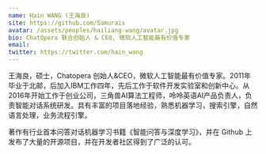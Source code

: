 ```yaml
---
name: Hain WANG (王海良)
site: https://github.com/Samurais
avatar: /assets/peoples/hailiang-wang/avatar.jpg
bio: ChatOpera 联合创始人 & CEO, 微软人工智能最有价值专家
email: 
twitter: https://twitter.com/hain_wang
---
```


王海良，硕士，Chatopera 创始人&CEO，微软人工智能最有价值专家。2011年毕业于北邮，后加入IBM工作四年，先后工作于软件开发实验室和创新中心。从2016年开始工作于创业公司，三角兽AI算法工程师，呤呤英语AI产品负责人，负责智能对话系统研发。具有丰富的项目落地经验，熟悉机器学习，搜索引擎，自然语言处理，业务流程引擎。

著作有行业首本问答对话机器学习书籍《智能问答与深度学习》，并在 Github 上发布了大量的开源项目，并在开发者社区得到了广泛的认可。
